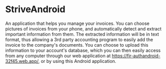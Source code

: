 # StriveAndroid

An application that helps you manage your invoices. You can choose pictures of invoices from your phone, and automatically detect and extract important information from them. The extracted information will be in text format, thus allowing a 3rd party accounting program to easily add the invoice to the company's documents.
You can choose to upload this information to your account's database, which you can then easily access from any computer through our web application at https://fir-authandroid-32f45.web.app/, or by using this Android application.
